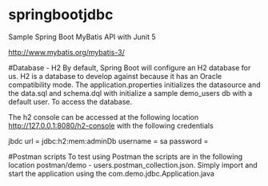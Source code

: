 # springbootjdbc
Sample Spring Boot MyBatis API with Junit 5  

<http://www.mybatis.org/mybatis-3/>

#Database - H2
By default, Spring Boot will configure an H2 database for us. H2 is a  database to develop against because it has an Oracle compatibility mode. The application.properties initializes the datasource and the data.sql and schema.dql with initialize a sample demo_users db with a default user. To access the database. 

The h2 console can be accessed at the following location http://127.0.0.1:8080/h2-console with the following credentials

jbdc url = jdbc:h2:mem:adminDb
username = sa
password =


#Postman scripts
To test using Postman the scripts are in the following location postman/demo - users.postman_collection.json. Simply import and start the application using the com.demo.jdbc.Application.java